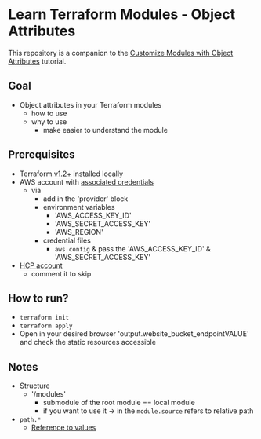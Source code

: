 # Learn Terraform Modules - Object Attributes
This repository is a companion to the [Customize Modules with Object
Attributes](https://learn.hashicorp.com/tutorials/terraform/module-object-attributes?in=terraform/modules)
tutorial.

## Goal
* Object attributes in your Terraform modules
  * how to use
  * why to use
    * make easier to understand the module

## Prerequisites
* Terraform [v1.2+](https://developer.hashicorp.com/terraform/tutorials/aws-get-started/install-cli) installed locally
* AWS account with [associated credentials](https://registry.terraform.io/providers/hashicorp/aws/latest/docs#authentication-and-configuration)
  * via
    * add in the 'provider' block
    * environment variables
      * 'AWS_ACCESS_KEY_ID'
      * 'AWS_SECRET_ACCESS_KEY'
      * 'AWS_REGION'
    * credential files
      * `aws config` & pass the 'AWS_ACCESS_KEY_ID' & 'AWS_SECRET_ACCESS_KEY'
* [HCP account](https://developer.hashicorp.com/terraform/cloud-docs)
  * comment it to skip




## How to run?
* `terraform init`
* `terraform apply`
* Open in your desired browser 'output.website_bucket_endpointVALUE' and check the static resources accessible

## Notes
* Structure
  * '/modules'
    * submodule of the root module == local module
    * if you want to use it -> in the `module.source` refers to relative path
* `path.*`
  * [Reference to values](https://developer.hashicorp.com/terraform/language/expressions/references#filesystem-and-workspace-info)